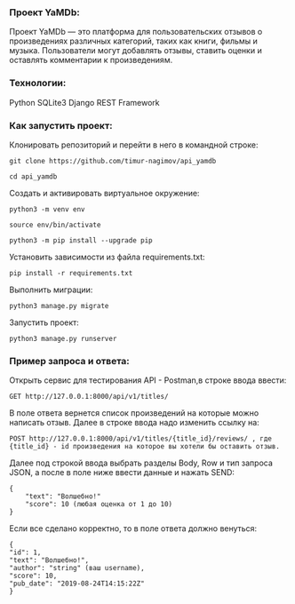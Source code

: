 ### Проект YaMDb:

Проект YaMDb — это платформа для пользовательских отзывов о произведениях различных категорий, таких как книги, фильмы и музыка. Пользователи могут добавлять отзывы, ставить оценки и оставлять комментарии к произведениям.

### Технологии:

Python
SQLite3
Django REST Framework

### Как запустить проект:

Клонировать репозиторий и перейти в него в командной строке:

```
git clone https://github.com/timur-nagimov/api_yamdb
```

```
cd api_yamdb
```

Cоздать и активировать виртуальное окружение:

```
python3 -m venv env
```

```
source env/bin/activate
```

```
python3 -m pip install --upgrade pip
```

Установить зависимости из файла requirements.txt:

```
pip install -r requirements.txt
```

Выполнить миграции:

```
python3 manage.py migrate
```

Запустить проект:

```
python3 manage.py runserver
```
### Пример запроса и ответа:

Открыть сервис для тестирования API - Postman,в строке ввода ввести:

```
GET http://127.0.0.1:8000/api/v1/titles/
```

В поле ответа вернется список произведений на которые можно написать отзыв. Далее в строке ввода надо изменить ссылку на:

```
POST http://127.0.0.1:8000/api/v1/titles/{title_id}/reviews/ , где {title_id} - id произведения на которое вы хотели бы оставить отзыв.
```

Далее под строкой ввода выбрать разделы Body, Row и тип запроса JSON, а после в поле ниже ввести данные и нажать SEND:

```
{
    "text": "Волшебно!"
    "score": 10 (любая оценка от 1 до 10)
}
```

Если все сделано корректно, то в поле ответа должно венуться:

```
{
"id": 1,
"text": "Волшебно!",
"author": "string" (ваш username),
"score": 10,
"pub_date": "2019-08-24T14:15:22Z"
}
```


